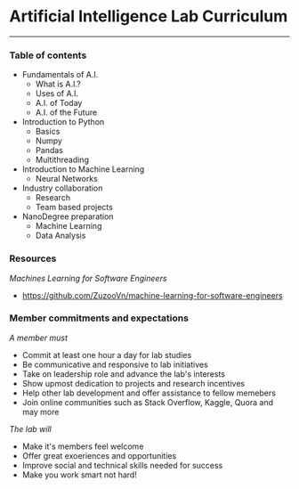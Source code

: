 # Artificial Intelligence Lab Curriculum

----------------------------------------

### Table of contents

- Fundamentals of A.I.
	- What is A.I.?
	- Uses of A.I.
	- A.I. of Today
	- A.I. of the Future
- Introduction to Python
	- Basics
	- Numpy 
	- Pandas
	- Multithreading
- Introduction to Machine Learning
	- Neural Networks
- Industry collaboration
	- Research
	- Team based projects
- NanoDegree preparation
	- Machine Learning
	- Data Analysis


### Resources

*Machines Learning for Software Engineers*

- https://github.com/ZuzooVn/machine-learning-for-software-engineers



### Member commitments and expectations
 
*A member must*

- Commit at least one hour a day for lab studies
- Be communicative and responsive to lab initiatives
- Take on leadership role and advance the lab's interests
- Show upmost dedication to projects and research incentives
- Help other lab development and offer assistance to fellow memebers
- Join online communities such as Stack Overflow, Kaggle, Quora and may more

*The lab will*

- Make it's members feel welcome
- Offer great exoeriences and opportunities
- Improve social and technical skills needed for success
- Make you work smart not hard!
